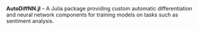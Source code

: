 **AutoDiffNN.jl** – A Julia package providing custom automatic differentiation and neural network components for training models on tasks such as sentiment analysis.
